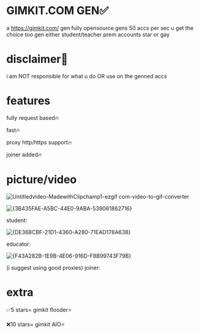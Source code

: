 # GIMKIT.COM GEN✅
a https://gimkit.com/ gen fully opensource gens 50 accs per sec u get the choice too gen either student/teacher prem accounts
star or gay

# disclaimer📕
i am NOT responsible for what u do OR use on the genned accs

# features
fully request based🔥

fast🔥

proxy http/https support🔥

joiner added🔥


# picture/video



![Untitledvideo-MadewithClipchamp1-ezgif com-video-to-gif-converter](https://github.com/user-attachments/assets/57bd338b-28fb-4d92-bb5b-4401dfd2953d)



![{3B435FAE-A5BC-44E0-9ABA-539061862716}](https://github.com/user-attachments/assets/3f47279a-c864-4ad6-9c3e-7be5b87b5752)



student:

![{DE368CBF-21D1-4360-A280-71EAD178A638}](https://github.com/user-attachments/assets/3819c1dc-5263-4d8d-b083-91e0b0d7a29b)


educator:

![{F43A282B-1E9B-4E06-916D-F8B99743F79B}](https://github.com/user-attachments/assets/6d1024cc-e2e4-4a65-9268-5a6f8e20dd32)


(i suggest using good proxies)  joiner:







# extra

✅5 stars= gimkit flooder⭐ 

❌10 stars= gimkit AIO⭐
